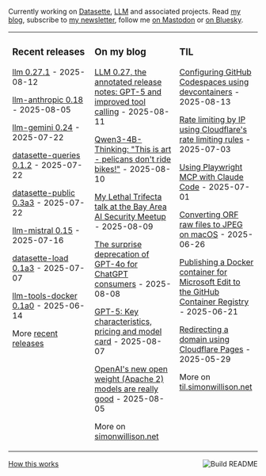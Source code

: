 Currently working on [Datasette](https://datasette.io/), [LLM](https://llm.datasette.io/) and associated projects. Read [my blog](https://simonwillison.net/), subscribe to [my newsletter](https://simonw.substack.com/), follow me <a href="https://fedi.simonwillison.net/@simon">on Mastodon</a> or [on Bluesky](https://bsky.app/profile/simonwillison.net).

<table><tr><td valign="top" width="33%">

### Recent releases
<!-- recent_releases starts -->
[llm 0.27.1](https://github.com/simonw/llm/releases/tag/0.27.1) - 2025-08-12

[llm-anthropic 0.18](https://github.com/simonw/llm-anthropic/releases/tag/0.18) - 2025-08-05

[llm-gemini 0.24](https://github.com/simonw/llm-gemini/releases/tag/0.24) - 2025-07-22

[datasette-queries 0.1.2](https://github.com/datasette/datasette-queries/releases/tag/0.1.2) - 2025-07-22

[datasette-public 0.3a3](https://github.com/datasette/datasette-public/releases/tag/0.3a3) - 2025-07-22

[llm-mistral 0.15](https://github.com/simonw/llm-mistral/releases/tag/0.15) - 2025-07-16

[datasette-load 0.1a3](https://github.com/datasette/datasette-load/releases/tag/0.1a3) - 2025-07-07

[llm-tools-docker 0.1a0](https://github.com/simonw/llm-tools-docker/releases/tag/0.1a0) - 2025-06-14
<!-- recent_releases ends -->
More [recent releases](https://github.com/simonw/simonw/blob/main/releases.md)
</td><td valign="top" width="34%">

### On my blog
<!-- blog starts -->
[LLM 0.27, the annotated release notes: GPT-5 and improved tool calling](https://simonwillison.net/2025/Aug/11/llm-027/) - 2025-08-11

[Qwen3-4B-Thinking: "This is art - pelicans don't ride bikes!"](https://simonwillison.net/2025/Aug/10/qwen3-4b/) - 2025-08-10

[My Lethal Trifecta talk at the Bay Area AI Security Meetup](https://simonwillison.net/2025/Aug/9/bay-area-ai/) - 2025-08-09

[The surprise deprecation of GPT-4o for ChatGPT consumers](https://simonwillison.net/2025/Aug/8/surprise-deprecation-of-gpt-4o/) - 2025-08-08

[GPT-5: Key characteristics, pricing and model card](https://simonwillison.net/2025/Aug/7/gpt-5/) - 2025-08-07

[OpenAI's new open weight (Apache 2) models are really good](https://simonwillison.net/2025/Aug/5/gpt-oss/) - 2025-08-05
<!-- blog ends -->
More on [simonwillison.net](https://simonwillison.net/)
</td><td valign="top" width="33%">

### TIL
<!-- tils starts -->
[Configuring GitHub Codespaces using devcontainers](https://til.simonwillison.net/github/codespaces-devcontainers) - 2025-08-13

[Rate limiting by IP using Cloudflare's rate limiting rules](https://til.simonwillison.net/cloudflare/rate-limiting) - 2025-07-03

[Using Playwright MCP with Claude Code](https://til.simonwillison.net/claude-code/playwright-mcp-claude-code) - 2025-07-01

[Converting ORF raw files to JPEG on macOS](https://til.simonwillison.net/macos/orf-to-jpeg) - 2025-06-26

[Publishing a Docker container for Microsoft Edit to the GitHub Container Registry](https://til.simonwillison.net/github/container-registry) - 2025-06-21

[Redirecting a domain using Cloudflare Pages](https://til.simonwillison.net/cloudflare/domain-redirect-with-pages) - 2025-05-29
<!-- tils ends -->
More on [til.simonwillison.net](https://til.simonwillison.net/)
</td></tr></table>

<a href="https://github.com/simonw/simonw/actions"><img src="https://github.com/simonw/simonw/workflows/Build%20README/badge.svg" align="right" alt="Build README"></a> <a href="https://simonwillison.net/2020/Jul/10/self-updating-profile-readme/">How this works</a>
